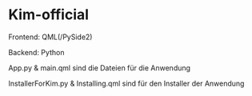 # Kim-official

Frontend: QML(/PySide2)

Backend: Python

App.py & main.qml sind die Dateien für die Anwendung

InstallerForKim.py & Installing.qml sind für den Installer der Anwendung
